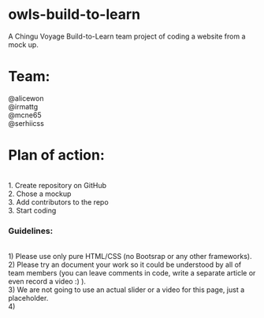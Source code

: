 # owls-build-to-learn
A Chingu Voyage Build-to-Learn team project of coding a website from a mock up.

# Team:
@alicewon
<br>
@irmattg
<br>
@mcne65
<br>
@serhiicss

# Plan of action:
<br>
1. Create repository on GitHub
<br>
2. Chose a mockup
<br>
3. Add contributors to the repo
<br>
3. Start coding

### Guidelines:
<br>
1) Please use only pure HTML/CSS (no Bootsrap or any other frameworks).
<br>
2) Please try an document your work so it could be understood by all of team members (you can leave comments in code, write a separate article or even record a video :) ).
<br>
3) We are not going to use an actual slider or a video for this page, just a placeholder.
<br>
4) 
